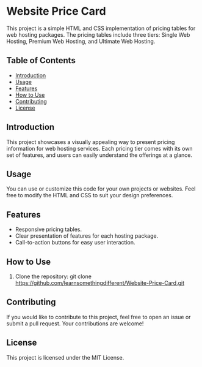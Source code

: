 # Website Price Card

This project is a simple HTML and CSS implementation of pricing tables for web hosting packages. The pricing tables include three tiers: Single Web Hosting, Premium Web Hosting, and Ultimate Web Hosting.

## Table of Contents

- [Introduction](#introduction)
- [Usage](#usage)
- [Features](#features)
- [How to Use](#how-to-use)
- [Contributing](#contributing)
- [License](#license)

## Introduction

This project showcases a visually appealing way to present pricing information for web hosting services. Each pricing tier comes with its own set of features, and users can easily understand the offerings at a glance.

## Usage

You can use or customize this code for your own projects or websites. Feel free to modify the HTML and CSS to suit your design preferences.

## Features

- Responsive pricing tables.
- Clear presentation of features for each hosting package.
- Call-to-action buttons for easy user interaction.

## How to Use

1. Clone the repository:
   git clone https://github.com/learnsomethingdifferent/Website-Price-Card.git

## Contributing
If you would like to contribute to this project, feel free to open an issue or submit a pull request. Your contributions are welcome!

## License
This project is licensed under the MIT License.